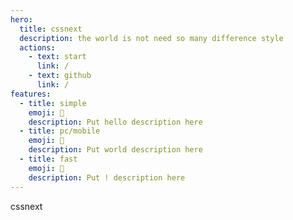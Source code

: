 ```yaml
---
hero:
  title: cssnext
  description: the world is not need so many difference style
  actions:
    - text: start
      link: /
    - text: github
      link: /
features:
  - title: simple
    emoji: 💎
    description: Put hello description here
  - title: pc/mobile
    emoji: 🌈
    description: Put world description here
  - title: fast
    emoji: 🚀
    description: Put ! description here
---
```


cssnext

